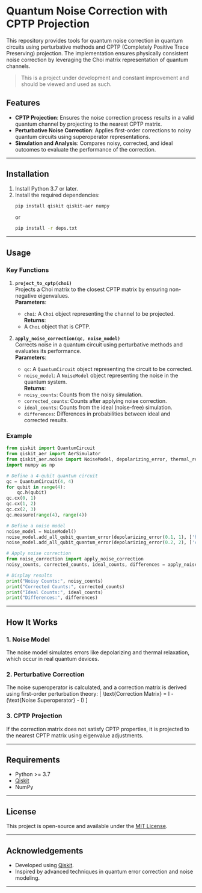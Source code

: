 # Quantum Noise Correction with CPTP Projection

This repository provides tools for quantum noise correction in quantum circuits using perturbative methods and CPTP (Completely Positive Trace Preserving) projection. The implementation ensures physically consistent noise correction by leveraging the Choi matrix representation of quantum channels.

>This is a project under development and constant improvement and should be viewed and used as such.

## Features

- **CPTP Projection**: Ensures the noise correction process results in a valid quantum channel by projecting to the nearest CPTP matrix.
- **Perturbative Noise Correction**: Applies first-order corrections to noisy quantum circuits using superoperator representations.
- **Simulation and Analysis**: Compares noisy, corrected, and ideal outcomes to evaluate the performance of the correction.

---

## Installation

1. Install Python 3.7 or later.
2. Install the required dependencies:
   ```bash
   pip install qiskit qiskit-aer numpy
   ```
   or
   ```bash
   pip install -r deps.txt
   ```

---

## Usage

### Key Functions

1. **`project_to_cptp(choi)`**  
   Projects a Choi matrix to the closest CPTP matrix by ensuring non-negative eigenvalues.  
   **Parameters**:  
   - `choi`: A `Choi` object representing the channel to be projected.  
   **Returns**:  
   - A `Choi` object that is CPTP.

2. **`apply_noise_correction(qc, noise_model)`**  
   Corrects noise in a quantum circuit using perturbative methods and evaluates its performance.  
   **Parameters**:  
   - `qc`: A `QuantumCircuit` object representing the circuit to be corrected.  
   - `noise_model`: A `NoiseModel` object representing the noise in the quantum system.  
   **Returns**:  
   - `noisy_counts`: Counts from the noisy simulation.  
   - `corrected_counts`: Counts after applying noise correction.  
   - `ideal_counts`: Counts from the ideal (noise-free) simulation.  
   - `differences`: Differences in probabilities between ideal and corrected results.

### Example

```python
from qiskit import QuantumCircuit
from qiskit_aer import AerSimulator
from qiskit_aer.noise import NoiseModel, depolarizing_error, thermal_relaxation_error
import numpy as np

# Define a 4-qubit quantum circuit
qc = QuantumCircuit(4, 4)
for qubit in range(4):
    qc.h(qubit)
qc.cx(0, 1)
qc.cx(1, 2)
qc.cx(2, 3)
qc.measure(range(4), range(4))

# Define a noise model
noise_model = NoiseModel()
noise_model.add_all_qubit_quantum_error(depolarizing_error(0.1, 1), ['h'])
noise_model.add_all_qubit_quantum_error(depolarizing_error(0.2, 2), ['cx'])

# Apply noise correction
from noise_correction import apply_noise_correction
noisy_counts, corrected_counts, ideal_counts, differences = apply_noise_correction(qc, noise_model)

# Display results
print("Noisy Counts:", noisy_counts)
print("Corrected Counts:", corrected_counts)
print("Ideal Counts:", ideal_counts)
print("Differences:", differences)
```

---

## How It Works

### 1. Noise Model
The noise model simulates errors like depolarizing and thermal relaxation, which occur in real quantum devices.

### 2. Perturbative Correction
The noise superoperator is calculated, and a correction matrix is derived using first-order perturbation theory:
\[ \text{Correction Matrix} = I - (\text{Noise Superoperator} - I) \]

### 3. CPTP Projection
If the correction matrix does not satisfy CPTP properties, it is projected to the nearest CPTP matrix using eigenvalue adjustments.

---

## Requirements

- Python >= 3.7
- [Qiskit](https://qiskit.org/)
- NumPy

---

## License

This project is open-source and available under the [MIT License](LICENSE).

---

## Acknowledgements

- Developed using [Qiskit](https://qiskit.org/).
- Inspired by advanced techniques in quantum error correction and noise modeling.

---
